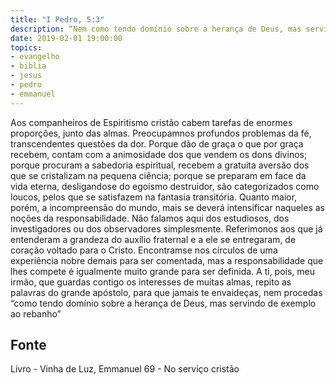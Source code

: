 ```yaml
---
title: "I Pedro, 5:3"
description: “Nem como tendo domínio sobre a herança de Deus, mas servindo de exemplo ao rebanho.” (I Pedro, 5:3)
date: 2019-02-01 19:00:00
topics: 
- evangelho
- biblia
- jesus
- pedro
- emmanuel
---
```



Aos companheiros de Espiritismo cristão cabem tarefas de enormes
proporções, junto das almas.
Preocupam­nos profundos problemas da fé, transcendentes questões da dor.
Porque dão de graça o que por graça recebem, contam com a animosidade
dos que vendem os dons divinos; porque procuram a sabedoria espiritual, recebem a
gratuita aversão dos que se cristalizam na pequena ciência; porque se preparam em
face da vida eterna, desligando­se do egoísmo destruidor, são categorizados como
loucos, pelos que se satisfazem na fantasia transitória.
Quanto maior, porém, a incompreensão do mundo, mais se deverá
intensificar naqueles as noções da responsabilidade.
Não falamos aqui dos estudiosos, dos investigadores ou dos observadores
simplesmente. Referimo­nos aos que já entenderam a grandeza do auxílio fraternal e
a ele se entregaram, de coração voltado para o Cristo. Encontram­se nos círculos de
uma experiência nobre demais para ser comentada, mas a responsabilidade que lhes
compete é igualmente muito grande para ser definida.
A ti, pois, meu irmão, que guardas contigo os interesses de muitas almas,
repito as palavras do grande apóstolo, para que jamais te envaideças, nem procedas
“como tendo domínio sobre a herança de Deus, mas servindo de exemplo ao
rebanho”




## Fonte
Livro - Vinha de Luz, Emmanuel
69 - No serviço cristão
